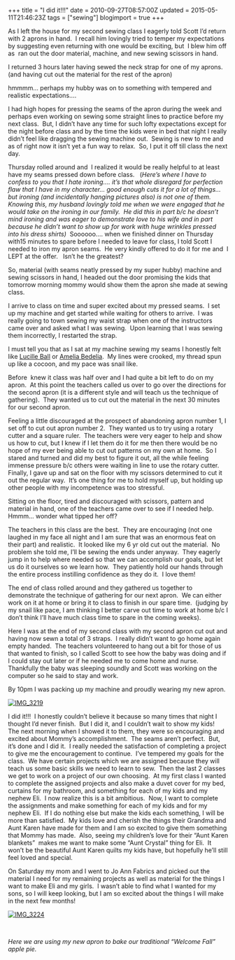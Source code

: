 +++
title = "I did it!!!"
date = 2010-09-27T08:57:00Z
updated = 2015-05-11T21:46:23Z
tags = ["sewing"]
blogimport = true 
+++

As I left the house for my second sewing class I eagerly told Scott I’d return with 2 aprons in hand.&#160; I recall him lovingly tried to temper my expectations by suggesting even returning with one would be exciting, but&#160; I blew him off as&#160; ran out the door material, machine, and new sewing scissors in hand.&#160; 

I returned 3 hours later having sewed the neck strap for one of my aprons.&#160; (and having cut out the material for the rest of the apron)

hmmmm… perhaps my hubby was on to something with tempered and realistic expectations….

I had high hopes for pressing the seams of the apron during the week and perhaps even working on sewing some straight lines to practice before my next class.&#160; But, I didn’t have any time for such lofty expectations except for the night before class and by the time the kids were in bed that night I really didn’t feel like dragging the sewing machine out.&#160; Sewing is new to me and as of right now it isn’t yet a fun way to relax.&#160; So, I put it off till class the next day.&#160; 

Thursday rolled around and&#160; I realized it would be really helpful to at least have my seams pressed down before class.&#160;&#160; (_Here’s where I have to confess to you that I hate ironing…. it’s that whole disregard for perfection flaw that I have in my character… good enough cuts it for a lot of things… but ironing (and incidentally hanging pictures also) is not one of them.&#160;&#160;&#160; Knowing this, my husband lovingly told me when we were engaged that he would take on the ironing in our family.&#160; He did this in part b/c he doesn’t mind ironing and was eager to demonstrate love to his wife and in part because he didn’t want to show up for work with huge wrinkles pressed into his dress shirts)_&#160; Soooooo…. when we finished dinner on Thursday with15 minutes to spare before I needed to leave for class, I told Scott I needed to iron my apron seams.&#160; He very kindly offered to do it for me and&#160; I LEPT at the offer.&#160;&#160; Isn’t he the greatest?

So, material (with seams neatly pressed by my super hubby) machine and sewing scissors in hand, I headed out the door promising the kids that tomorrow morning mommy would show them the apron she made at sewing class.&#160; 

I arrive to class on time and super excited about my pressed seams.&#160; I set up my machine and get started while waiting for others to arrive.&#160; I was really going to town sewing my waist strap when one of the instructors came over and asked what I was sewing.&#160; Upon learning that I was sewing them incorrectly, I restarted the strap.&#160; 

I must tell you that as I sat at my machine sewing my seams I honestly felt like [Lucille Ball](http://www.youtube.com/watch?v=4wp3m1vg06Q) or [Amelia Bedelia](http://www.harpercollinschildrens.com/kids/gamesandcontests/features/amelia/).&#160; My lines were crooked, my thread spun up like a cocoon, and my pace was snail like.&#160; 

Before&#160; knew it class was half over and I had quite a bit left to do on my apron.&#160; At this point the teachers called us over to go over the directions for the second apron (it is a different style and will teach us the technique of gathering).&#160; They wanted us to cut out the material in the next 30 minutes for our second apron.&#160; 

Feeling a little discouraged at the prospect of abandoning apron number 1, I set off to cut out apron number 2.&#160; They wanted us to try using a rotary cutter and a square ruler.&#160; The teachers were very eager to help and show us how to cut, but I knew if I let them do it for me then there would be no hope of my ever being able to cut out patterns on my own at home.&#160; So I stared and turned and did my best to figure it out, all the while feeling immense pressure b/c others were waiting in line to use the rotary cutter.&#160; Finally, I gave up and sat on the floor with my scissors determined to cut it out the regular way.&#160; It’s one thing for me to hold myself up, but holding up other people with my incompetence was too stressful.&#160; 

Sitting on the floor, tired and discouraged with scissors, pattern and material in hand, one of the teachers came over to see if I needed help.&#160; Hmmm… wonder what tipped her off?&#160; 

The teachers in this class are the best.&#160; They are encouraging (not one laughed in my face all night and I am sure that was an enormous feat on their part) and realistic.&#160; It looked like my 6 yr old cut out the material.&#160; No problem she told me, I’ll be sewing the ends under anyway.&#160; They eagerly jump in to help where needed so that we can accomplish our goals, but let us do it ourselves so we learn how.&#160; They patiently hold our hands through the entire process instilling confidence as they do it.&#160; I love them!

The end of class rolled around and they gathered us together to demonstrate the technique of gathering for our next apron.&#160; We can either work on it at home or bring it to class to finish in our spare time.&#160; (judging by my snail like pace, I am thinking I better carve out time to work at home b/c I don’t think I’ll have much class time to spare in the coming weeks). 

Here I was at the end of my second class with my second apron cut out and having now sewn a total of 3 straps.&#160; I really didn’t want to go home again empty handed.&#160; The teachers volunteered to hang out a bit for those of us that wanted to finish, so I called Scott to see how the baby was doing and if I could stay out later or if he needed me to come home and nurse.&#160; Thankfully the baby was sleeping soundly and Scott was working on the computer so he said to stay and work. 

By 10pm I was packing up my machine and proudly wearing my new apron.&#160; 

[![IMG_3219](https://latc.s3.amazonaws.com/wp-content/uploads/2010/09/IMG_3219.jpg "IMG_3219")](https://latc.s3.amazonaws.com/wp-content/uploads/2010/09/IMG_3219.jpg)

I did it!!!&#160; I honestly couldn’t believe it because so many times that night I thought I’d never finish.&#160; But I did it, and I couldn’t wait to show my kids!&#160; The next morning when I showed it to them, they were so encouraging and excited about Mommy’s accomplishment.&#160; The seams aren’t perfect.&#160; But, it’s done and I did it.&#160; I really needed the satisfaction of completing a project to give me the encouragement to continue.&#160; I’ve tempered my goals for the class.&#160; We have certain projects which we are assigned because they will teach us some basic skills we need to learn to sew.&#160; Then the last 2 classes we get to work on a project of our own choosing.&#160; At my first class I wanted to complete the assigned projects and also make a duvet cover for my bed, curtains for my bathroom, and something for each of my kids and my nephew Eli.&#160; I now realize this is a bit ambitious.&#160; Now, I want to complete the assignments and make something for each of my kids and for my nephew Eli.&#160; If I do nothing else but make the kids each something, I will be more than satisfied.&#160; My kids love and cherish the things their Grandma and Aunt Karen have made for them and I am so excited to give them something that Mommy has made.&#160; Also, seeing my children’s love for their “Aunt Karen blankets”&#160; makes me want to make some “Aunt Crystal” thing for Eli.&#160; It won’t be the beautiful Aunt Karen quilts my kids have, but hopefully he’ll still feel loved and special.&#160; 

On Saturday my mom and I went to Jo Ann Fabrics and picked out the material I need for my remaining projects as well as material for the things I want to make Eli and my girls.&#160; I wasn’t able to find what I wanted for my sons, so I will keep looking, but I am so excited about the things I will make in the next few months!&#160; 


[![IMG_3224](https://latc.s3.amazonaws.com/wp-content/uploads/2010/09/IMG_3224.jpg "IMG_3224")](https://latc.s3.amazonaws.com/wp-content/uploads/2010/09/IMG_3224.jpg)


&#160;


_Here we are using my new apron to bake our traditional “Welcome Fall”&#160; apple pie._

